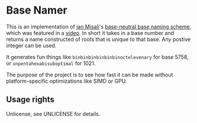 # Base Namer

This is an implementation of [jan Misali](https://www.youtube.com/channel/UCJOh5FKisc0hUlEeWFBlD-w)'s [base-neutral base naming scheme](https://www.seximal.net/names-of-other-bases), which was featured in a [video](https://www.youtube.com/watch?v=7OEF3JD-jYo). In short it takes in a base number and returns a name constructed of roots that is unique to that base. Any postive integer can be used.

It generates fun things like `binbinbinbinbinbinoctelevenary` for base 5758, or `unpentahexabisuboptimal` for 1021.

The purpose of the project is to see how fast it can be made without platform-specific optimizations like SIMD or GPU.


## Usage rights

Unlicense, see UNLICENSE for details.

